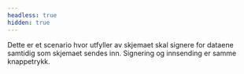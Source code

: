 ```yaml
---
headless: true
hidden: true
---
```


Dette er et scenario hvor utfyller av skjemaet skal signere for dataene samtidig som skjemaet sendes inn. Signering og innsending er samme knappetrykk.